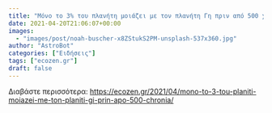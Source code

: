 ```yaml
---
title: "Μόνο το 3% του πλανήτη μοιάζει με τον πλανήτη Γη πριν από 500 χρόνια"
date: 2021-04-20T21:06:07+00:00
images:
  - "images/post/noah-buscher-x8ZStukS2PM-unsplash-537x360.jpg"
author: "AstroBot"
categories: ["Ειδήσεις"]
tags: ["ecozen.gr"]
draft: false
---
```




Διαβάστε περισσότερα: https://ecozen.gr/2021/04/mono-to-3-tou-planiti-moiazei-me-ton-planiti-gi-prin-apo-500-chronia/
